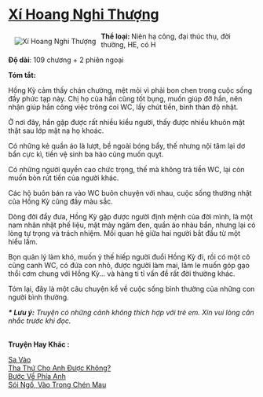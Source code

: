 <a href="https://utruyen.com/xi-hoang-nghi-thuong/24880/" title="Xí Hoang Nghi Thượng"><h1>Xí Hoang Nghi Thượng</h1></a><div style="display:table"><img align="right" style="float: left; padding: 10px;" src="https://utruyen.com/images/story/200x260/xi-hoang-nghi-thuong.jpg" alt="Xí Hoang Nghi Thượng"><b>Thể loại: </b>Niên hạ công, đại thúc thụ, đời thường, HE, có H<p></p><b>Độ dài</b>: 109 chương + 2 phiên ngoại<p></p><b>Tóm tắt: </b><p></p>Hồng Kỳ cảm thấy chán chường, mệt mỏi vì phải bon chen trong cuộc sống đầy phức tạp này. Chị họ của hắn cũng tốt bụng, muốn giúp đỡ hắn, nên nhận giúp hắn công việc trông coi WC, lấy chút tiền, bình thản độ nhật.<p></p>Ở nơi đây, hắn gặp được rất nhiều kiểu người, thấy được nhiều khuôn mặt thật sau lớp mặt nạ họ khoác.<p></p>Có những kẻ quần áo là lượt, bề ngoài bóng bẩy, thế nhưng nội tâm lại dơ bẩn cực kì, tiền vệ sinh ba hào cũng muốn quỵt.<p></p>Có những người quyền cao chức trọng, thế mà không trả tiền WC, lại còn muốn bòn rút tiền của người khác.<p></p>Các hộ buôn bán ra vào WC buôn chuyện với nhau, cuộc sống thường nhật của Hồng Kỳ cũng đầy màu sắc.<p></p>Dòng đời đẩy đưa, Hồng Kỳ gặp được người định mệnh của đời mình, là một nam nhân nhặt phế liệu, mặt mày ngăm đen, quần áo nhàu bẩn, nhưng lại có lòng tự trọng và trách nhiệm. Mối quan hệ giữa hai người bắt đầu từ một hiểu lầm.<p></p>Bọn quản lý làm khó, muốn ỷ thế hiếp người đuổi Hồng Kỳ đi, rồi có một cô cũng canh WC, có đứa con nhỏ, được người làm mai, lăm le muốn góp gạo thổi cơm chung với Hồng Kỳ... và hàng ti tỉ vấn đề rất đời thường khác. <p></p>Tóm lại, đây là một câu chuyện kể về cuộc sống bình thường của những con người bình thường.<p></p><b><i>* Lưu ý:</i></b><i> Truyện có những cảnh không thích hợp với trẻ em. Xin vui lòng cân nhắc trước khi đọc.</i></div><p><br><b>Truyện Hay Khác :</b></p><a href="https://utruyen.com/sa-vao/24882/" alt="Sa Vào">Sa Vào</a><br/><a href="https://dammyh.wordpress.com/2019/11/07/tha-thu-cho-anh-duoc-khong/" alt="Tha Thứ Cho Anh Được Không?">Tha Thứ Cho Anh Được Không?</a><br/><a href="https://www.pinterest.com/pin/748230925577399107" alt="Bước Về Phía Anh">Bước Về Phía Anh</a><br/><a href="https://www.flickr.com/photos/183745219@N08/49726881583/" alt="Sói Ngố, Vào Trong Chén Mau">Sói Ngố, Vào Trong Chén Mau</a><br/>